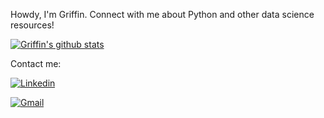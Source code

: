 Howdy, I'm Griffin. Connect with me about Python and other data science resources!

[![Griffin's github stats](https://github-readme-stats.vercel.app/api?username=Griffinw15)](https://github.com/Griffinw15/github-readme-stats)

Contact me:

[![Linkedin](https://img.shields.io/badge/-LinkedIn-blue?style=flat&logo=Linkedin&logoColor=white)](https://www.linkedin.com/in/griffinwilson15/)

[![Gmail](https://img.shields.io/badge/-Gmail-c14438?style=flat&logo=Gmail&logoColor=white)](mailto:wilson.griffin15@gmail.com)

<!--
**Griffinw15/Griffinw15** is a ✨ _special_ ✨ repository because its `README.md` (this file) appears on your GitHub profile.
